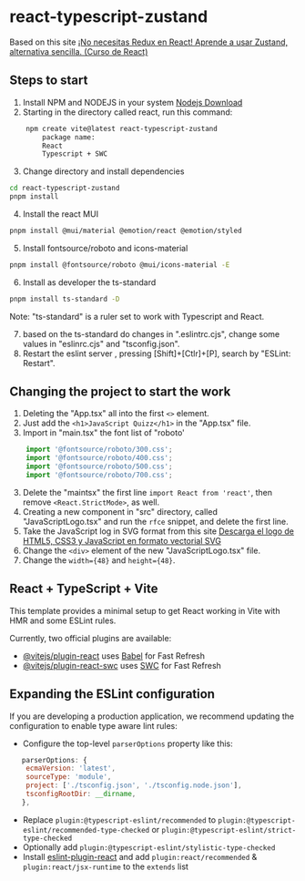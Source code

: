 # react-typescript-zustand

Based on this site 
[¡No necesitas Redux en React! Aprende a usar Zustand, alternativa sencilla. (Curso de React)](https://www.youtube.com/watch?v=p2wF2wRjcN0)

## Steps to start
1. Install NPM and NODEJS in your system 
  [Nodejs Download](https://nodejs.org/en/download/current/)
2. Starting in the directory called react, run this command:
```bash
	npm create vite@latest react-typescript-zustand
		package name:
		React
		Typescript + SWC
```
3. Change directory and install dependencies
```bash 
cd react-typescript-zustand
pnpm install
```
4. Install the react MUI 
```bash
pnpm install @mui/material @emotion/react @emotion/styled
```
5. Install fontsource/roboto and icons-material
```bash
pnpm install @fontsource/roboto @mui/icons-material -E
```
6. Install as developer the ts-standard
```bash
pnpm install ts-standard -D
```
Note: "ts-standard" is a ruler set to work with Typescript and React.

7. based on the ts-standard do changes in ".eslintrc.cjs", change some values in "eslinrc.cjs" and "tsconfig.json".
8. Restart the eslint server , pressing [Shift]+[Ctlr]+[P], search by "ESLint: Restart".

## Changing the project to start the work

1. Deleting the "App.tsx" all into the first `<>` element.
2. Just add the `<h1>JavaScript Quizz</h1>` in the "App.tsx" file.
3. Import in "main.tsx" the font list of "roboto' 
```js
    import '@fontsource/roboto/300.css';
    import '@fontsource/roboto/400.css';
    import '@fontsource/roboto/500.css';
    import '@fontsource/roboto/700.css';
```
3. Delete the "maintsx" the first line `import React from 'react'`, then remove `<React.StrictMode>`, as well.
4. Creating a new component in "src" directory, called "JavaScriptLogo.tsx" and run the `rfce` snippet, and delete the first line.
5. Take the JavaScript log in SVG format from this site [Descarga el logo de HTML5, CSS3 y JavaScript en formato vectorial SVG](https://midu.dev/logos-svg-css-html-javascript/)
6. Change the `<div>` element of the new "JavaScriptLogo.tsx" file.
7. Change the `width={48}` and `height={48}`.

## React + TypeScript + Vite

This template provides a minimal setup to get React working in Vite with HMR and some ESLint rules.

Currently, two official plugins are available:

- [@vitejs/plugin-react](https://github.com/vitejs/vite-plugin-react/blob/main/packages/plugin-react/README.md) uses [Babel](https://babeljs.io/) for Fast Refresh
- [@vitejs/plugin-react-swc](https://github.com/vitejs/vite-plugin-react-swc) uses [SWC](https://swc.rs/) for Fast Refresh

## Expanding the ESLint configuration

If you are developing a production application, we recommend updating the configuration to enable type aware lint rules:

- Configure the top-level `parserOptions` property like this:

```js
   parserOptions: {
    ecmaVersion: 'latest',
    sourceType: 'module',
    project: ['./tsconfig.json', './tsconfig.node.json'],
    tsconfigRootDir: __dirname,
   },
```

- Replace `plugin:@typescript-eslint/recommended` to `plugin:@typescript-eslint/recommended-type-checked` or `plugin:@typescript-eslint/strict-type-checked`
- Optionally add `plugin:@typescript-eslint/stylistic-type-checked`
- Install [eslint-plugin-react](https://github.com/jsx-eslint/eslint-plugin-react) and add `plugin:react/recommended` & `plugin:react/jsx-runtime` to the `extends` list


